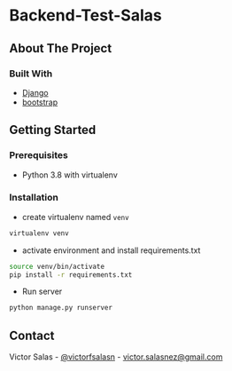 # Backend-Test-Salas

## About The Project

### Built With

* [Django](https://www.djangoproject.com/)
* [bootstrap](https://getbootstrap.com/)

## Getting Started

### Prerequisites

* Python 3.8 with virtualenv

### Installation

* create virtualenv named `venv`

```sh
virtualenv venv
```

* activate environment and install requirements.txt

```sh
source venv/bin/activate
pip install -r requirements.txt
```

* Run server

```sh
python manage.py runserver
```

<!-- CONTACT -->
## Contact

Victor Salas - [@victorfsalasn](https://www.instagram.com/victorfsalasn/) - victor.salasnez@gmail.com
